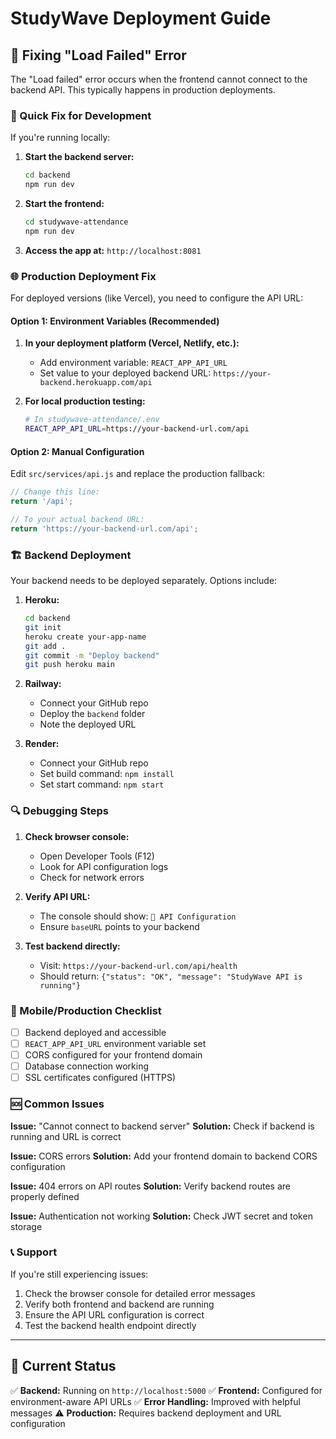 # StudyWave Deployment Guide

## 🚀 Fixing "Load Failed" Error

The "Load failed" error occurs when the frontend cannot connect to the backend API. This typically happens in production deployments.

### 🔧 Quick Fix for Development

If you're running locally:

1. **Start the backend server:**
   ```bash
   cd backend
   npm run dev
   ```

2. **Start the frontend:**
   ```bash
   cd studywave-attendance
   npm run dev
   ```

3. **Access the app at:** `http://localhost:8081`

### 🌐 Production Deployment Fix

For deployed versions (like Vercel), you need to configure the API URL:

#### Option 1: Environment Variables (Recommended)

1. **In your deployment platform (Vercel, Netlify, etc.):**
   - Add environment variable: `REACT_APP_API_URL`
   - Set value to your deployed backend URL: `https://your-backend.herokuapp.com/api`

2. **For local production testing:**
   ```bash
   # In studywave-attendance/.env
   REACT_APP_API_URL=https://your-backend-url.com/api
   ```

#### Option 2: Manual Configuration

Edit `src/services/api.js` and replace the production fallback:

```javascript
// Change this line:
return '/api';

// To your actual backend URL:
return 'https://your-backend-url.com/api';
```

### 🏗️ Backend Deployment

Your backend needs to be deployed separately. Options include:

1. **Heroku:**
   ```bash
   cd backend
   git init
   heroku create your-app-name
   git add .
   git commit -m "Deploy backend"
   git push heroku main
   ```

2. **Railway:**
   - Connect your GitHub repo
   - Deploy the `backend` folder
   - Note the deployed URL

3. **Render:**
   - Connect your GitHub repo
   - Set build command: `npm install`
   - Set start command: `npm start`

### 🔍 Debugging Steps

1. **Check browser console:**
   - Open Developer Tools (F12)
   - Look for API configuration logs
   - Check for network errors

2. **Verify API URL:**
   - The console should show: `🔧 API Configuration`
   - Ensure `baseURL` points to your backend

3. **Test backend directly:**
   - Visit: `https://your-backend-url.com/api/health`
   - Should return: `{"status": "OK", "message": "StudyWave API is running"}`

### 📱 Mobile/Production Checklist

- [ ] Backend deployed and accessible
- [ ] `REACT_APP_API_URL` environment variable set
- [ ] CORS configured for your frontend domain
- [ ] Database connection working
- [ ] SSL certificates configured (HTTPS)

### 🆘 Common Issues

**Issue:** "Cannot connect to backend server"
**Solution:** Check if backend is running and URL is correct

**Issue:** CORS errors
**Solution:** Add your frontend domain to backend CORS configuration

**Issue:** 404 errors on API routes
**Solution:** Verify backend routes are properly defined

**Issue:** Authentication not working
**Solution:** Check JWT secret and token storage

### 📞 Support

If you're still experiencing issues:

1. Check the browser console for detailed error messages
2. Verify both frontend and backend are running
3. Ensure the API URL configuration is correct
4. Test the backend health endpoint directly

---

## 🎯 Current Status

✅ **Backend:** Running on `http://localhost:5000`
✅ **Frontend:** Configured for environment-aware API URLs
✅ **Error Handling:** Improved with helpful messages
⚠️ **Production:** Requires backend deployment and URL configuration
